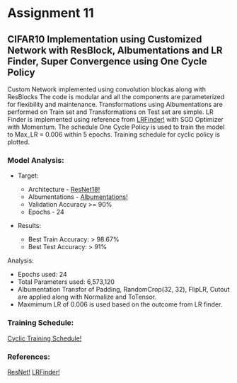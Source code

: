 # Assignment 11
## CIFAR10 Implementation using Customized Network with ResBlock, Albumentations and LR Finder, Super Convergence using One Cycle Policy

Custom Network implemented using convolution blockas along with ResBlocks The code is modular and all the components are parameterized for flexibility and maintenance. Transformations using Albumentations are performed on Train set and Transformations on Test set are simple. 
LR Finder is implemented using reference from [LRFinder!](https://github.com/davidtvs/pytorch-lr-finder) with SGD Optimizer with Momentum. 
The schedule One Cycle Policy is used to train the model to Max_LR = 0.006 within 5 epochs. Training schedule for cyclic policy is plotted. 

### Model Analysis: 
- Target: 
  - Architecture - [ResNet18!](https://arxiv.org/abs/1512.03385)
  - Albumentations - [Albumentations!](https://github.com/albumentations-team/albumentations)
  - Validation Accuracy >= 90%
  - Epochs - 24 

- Results:
  - Best Train Accuracy: > 98.67%
  - Best Test Accuracy: > 91%
 
Analysis:
  - Epochs used: 24
  - Total Parameters used: 6,573,120
  - Albumentation Transfor of Padding, RandomCrop(32, 32), FlipLR, Cutout are applied along with Normalize and ToTensor. 
  - Maxmimum LR of 0.006 is used based on the outcome from LR finder. 

### Training Schedule:
[Cyclic Training Schedule!](https://github.com/Anjalichimnani/EVA4/blob/master/Assignment_11/Graphs/Training_Schedule.PNG)
  
### References:
[ResNet!](https://github.com/kuangliu/pytorch-cifar)
[LRFinder!](https://github.com/davidtvs/pytorch-lr-finder)
